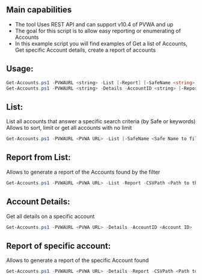 Main capabilities
-----------------
- The tool Uses REST API and can support v10.4 of PVWA and up
- The goal for this script is to allow easy reporting or enumerating of Accounts
- In this example script you will find examples of Get a list of Accounts, Get specific Account details, create a report of accounts

Usage:
------
```powershell
Get-Accounts.ps1 -PVWAURL <string> -List [-Report] [-SafeName <string>] [-Keywords <string>] [-SortBy <string>] [-Limit <int>] [-AutoNextPage] [-CSVPath <string>] [<CommonParameters>]
Get-Accounts.ps1 -PVWAURL <string> -Details -AccountID <string> [-Report] [-CSVPath <string>] [<CommonParameters>]
```

List:
-----
List all accounts that answer a specific search criteria (by Safe or keywords)
Allows to sort, limit or get all accounts with no limit
```powershell
Get-Accounts.ps1 -PVWAURL <PVWA URL> -List [-SafeName <Safe Name to filter by>] [-Keywords <Keywords to search by>] [-SortBy <Property to sort by>] [-Limit <Number of accounts per 'page'>] [-AutoNextPage]
```

Report from List:
----------------
Allows to generate a report of the Accounts found by the filter
```powershell
Get-Accounts.ps1 -PVWAURL <PVWA URL> -List -Report -CSVPath <Path to the report CSV> [-SafeName <Safe Name to filter by>] [-Keywords <Keywords to search by>] [-SortBy <Property to sort by>] [-Limit <Number of accounts per 'page'>] [-AutoNextPage]
```

Account Details:
---------------
Get all details on a specific account
```powershell
Get-Accounts.ps1 -PVWAURL <PVWA URL> -Details -AccountID <Account ID>
```

Report of specific account:
--------------------------
Allows to generate a report of the specific Account found
```powershell
Get-Accounts.ps1 -PVWAURL <PVWA URL> -Details -Report -CSVPath <Path to the report CSV> -AccountID <Account ID> 
```
